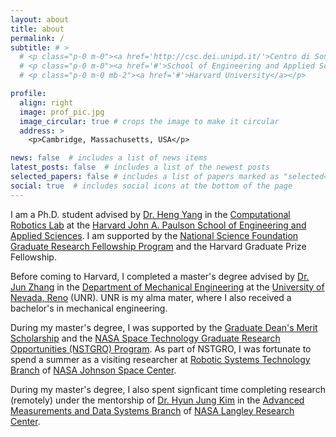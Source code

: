 ```yaml
---
layout: about
title: about
permalink: /
subtitle: # >
  # <p class="p-0 m-0"><a href='http://csc.dei.unipd.it/'>Centro di Sonologia Computazionale</a>.</p>
  # <p class="p-0 m-0"><a href='#'>School of Engineering and Applied Sciences.</a></p>
  # <p class="p-0 m-0 mb-2"><a href='#'>Harvard University</a></p>

profile:
  align: right
  image: prof_pic.jpg
  image_circular: true # crops the image to make it circular
  address: >
    <p>Cambridge, Massachusetts, USA</p>

news: false  # includes a list of news items
latest_posts: false  # includes a list of the newest posts
selected_papers: false # includes a list of papers marked as "selected={true}"
social: true  # includes social icons at the bottom of the page
---
```


I am a Ph.D. student advised by [Dr. Heng Yang](https://hankyang.seas.harvard.edu/) in the [Computational Robotics Lab](https://hankyang.seas.harvard.edu/group/) at the [Harvard John A. Paulson School of Engineering and Applied Sciences](https://seas.harvard.edu/). I am supported by the [National Science Foundation Graduate Research Fellowship Program](https://www.nsfgrfp.org/) and the Harvard Graduate Prize Fellowship.

Before coming to Harvard, I completed a master's degree advised by [Dr. Jun Zhang](https://packpages.unr.edu/jun) in the [Department of Mechanical Engineering](https://www.unr.edu/me) at the [University of Nevada, Reno](https://www.unr.edu/) (UNR). UNR is my alma mater, where I also received a bachelor's in mechanical engineering. 

During my master's degree, I was supported by the [Graduate Dean's Merit Scholarship](https://www.unr.edu/grad/admissions/funding/awards/graduate-dean-awards) and the [NASA Space Technology Graduate Research Opportunities (NSTGRO) Program](https://www.nasa.gov/directorates/spacetech/strg/nstgro). As part of NSTGRO, I was fortunate to spend a summer as a visiting researcher at [Robotic Systems Technology Branch](https://www.nasa.gov/er/er4) of [NASA Johnson Space Center](https://www.nasa.gov/centers/johnson/home/index.html).

During my master's degree, I also spent signficant time completing research (remotely) under the mentorship of [Dr. Hyun Jung Kim](https://scholar.google.com/citations?hl=en&user=U8evG04AAAAJ&view_op=list_works&sortby=pubdate) in the [Advanced Measurements and Data Systems Branch](https://amdsb.larc.nasa.gov/) of [NASA Langley Research Center](https://www.nasa.gov/langley).